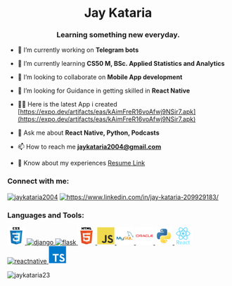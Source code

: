 <h1 align="center">Jay Kataria</h1>
<h3 align="center">Learning something new everyday.</h3>

- 🔭 I’m currently working on **Telegram bots**

- 🌱 I’m currently learning **CS50 M, BSc. Applied Statistics and Analytics**

- 👯 I’m looking to collaborate on **Mobile App development**

- 🤝 I’m looking for Guidance in getting skilled in **React Native**

- 👨‍💻 Here is the latest App i created [https://expo.dev/artifacts/eas/kAimFreR16voAfwj9NSir7.apk](https://expo.dev/artifacts/eas/kAimFreR16voAfwj9NSir7.apk)

- 💬 Ask me about **React Native, Python, Podcasts**

- 📫 How to reach me **jaykataria2004@gmail.com**

- 📄 Know about my experiences [Resume Link](https://docs.google.com/document/d/1qm_qYMmdxEWHULwhhM93Eimk-28s6oDbIWZMUoaIB3s/edit?usp=sharing)

<h3 align="left">Connect with me:</h3>
<p align="left">
<a href="https://twitter.com/jaykataria2004" target="blank"><img align="center" src="https://raw.githubusercontent.com/rahuldkjain/github-profile-readme-generator/master/src/images/icons/Social/twitter.svg" alt="jaykataria2004" height="30" width="40" /></a>
<a href="https://linkedin.com/in/https://www.linkedin.com/in/jay-kataria-209929183/" target="blank"><img align="center" src="https://raw.githubusercontent.com/rahuldkjain/github-profile-readme-generator/master/src/images/icons/Social/linked-in-alt.svg" alt="https://www.linkedin.com/in/jay-kataria-209929183/" height="30" width="40" /></a>
</p>

<h3 align="left">Languages and Tools:</h3>
<p align="left"> <a href="https://www.w3schools.com/css/" target="_blank" rel="noreferrer"> <img src="https://raw.githubusercontent.com/devicons/devicon/master/icons/css3/css3-original-wordmark.svg" alt="css3" width="40" height="40"/> </a> <a href="https://www.djangoproject.com/" target="_blank" rel="noreferrer"> <img src="https://cdn.worldvectorlogo.com/logos/django.svg" alt="django" width="40" height="40"/> </a> <a href="https://flask.palletsprojects.com/" target="_blank" rel="noreferrer"> <img src="https://www.vectorlogo.zone/logos/pocoo_flask/pocoo_flask-icon.svg" alt="flask" width="40" height="40"/> </a> <a href="https://www.w3.org/html/" target="_blank" rel="noreferrer"> <img src="https://raw.githubusercontent.com/devicons/devicon/master/icons/html5/html5-original-wordmark.svg" alt="html5" width="40" height="40"/> </a> <a href="https://developer.mozilla.org/en-US/docs/Web/JavaScript" target="_blank" rel="noreferrer"> <img src="https://raw.githubusercontent.com/devicons/devicon/master/icons/javascript/javascript-original.svg" alt="javascript" width="40" height="40"/> </a> <a href="https://www.mysql.com/" target="_blank" rel="noreferrer"> <img src="https://raw.githubusercontent.com/devicons/devicon/master/icons/mysql/mysql-original-wordmark.svg" alt="mysql" width="40" height="40"/> </a> <a href="https://www.oracle.com/" target="_blank" rel="noreferrer"> <img src="https://raw.githubusercontent.com/devicons/devicon/master/icons/oracle/oracle-original.svg" alt="oracle" width="40" height="40"/> </a> <a href="https://www.python.org" target="_blank" rel="noreferrer"> <img src="https://raw.githubusercontent.com/devicons/devicon/master/icons/python/python-original.svg" alt="python" width="40" height="40"/> </a> <a href="https://reactjs.org/" target="_blank" rel="noreferrer"> <img src="https://raw.githubusercontent.com/devicons/devicon/master/icons/react/react-original-wordmark.svg" alt="react" width="40" height="40"/> </a> <a href="https://reactnative.dev/" target="_blank" rel="noreferrer"> <img src="https://reactnative.dev/img/header_logo.svg" alt="reactnative" width="40" height="40"/> </a> <a href="https://www.typescriptlang.org/" target="_blank" rel="noreferrer"> <img src="https://raw.githubusercontent.com/devicons/devicon/master/icons/typescript/typescript-original.svg" alt="typescript" width="40" height="40"/> </a> </p>

<p><img align="center" src="https://github-readme-stats.vercel.app/api/top-langs?username=jaykataria23&show_icons=true&locale=en&layout=compact" alt="jaykataria23" /></p>
